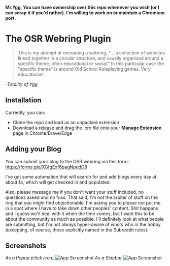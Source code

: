 **Mr.Ygg, 
You can have ownership over this repo whenever you wish (or I can scrap it if you'd rather).
I'm willing to work on or maintain a Chromium port.**

# The OSR Webring Plugin

>This is my attempt at recreating a webring, "... a collection of websites linked together in a circular structure, and usually organized around a specific theme, often educational or social." In this particular case the "specific theme" is around Old School Roleplaying games. Very educational!

*-Totality of Ygg*


## Installation

Currently, you can: 
* Clone the repo and load as an unpacked extension
* Download a [release](https://github.com/connorjdunning/osr-webring-chromium/releases) and drag the .crx file onto your **Manage Extension** page in Chrome/Brave/Edge
    
## Adding your Blog

You can submit your blog to the OSR webring via this form: https://forms.gle/XGfgExf6pagNpedD8

I've got some automation that will search for and add blogs every day at about 1a, which will get checked in and populated.

Also, please message me if you don't want your stuff included, no questions asked and no fuss. That said, I'm not the arbiter of stuff on the ring that you might find objectionable. I'm asking you to please not put me in a spot where I have to take down other peoples' content. Shit happens and I guess we'll deal with it when the time comes, but I want this to be about the community as much as possible. I'll definitely look at what people are submitting, but I'm not always hyper-aware of who's who in the hobby (excepting, of course, those explicitly named in the Subreddit rules).



## Screenshots
*As a Popup (click icon)*
![App Screenshot](https://i.imgur.com/skCN7fk.jpg)
*As a Sidebar*
![App Screenshot](https://i.imgur.com/V0Fr6K1.jpg)

